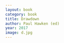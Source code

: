 ```yaml
---
layout: book
category: book
title: Drawdown
author: Paul Hawken (ed)
year: 2017
image: d.jpg
---
```

